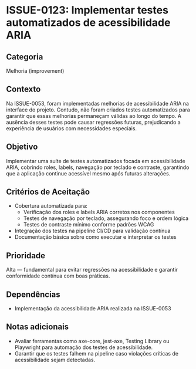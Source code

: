 # ISSUE-0123: Implementar testes automatizados de acessibilidade ARIA

## Categoria
Melhoria (improvement)

## Contexto
Na ISSUE-0053, foram implementadas melhorias de acessibilidade ARIA na interface do projeto. Contudo, não foram criados testes automatizados para garantir que essas melhorias permaneçam válidas ao longo do tempo. A ausência desses testes pode causar regressões futuras, prejudicando a experiência de usuários com necessidades especiais.

## Objetivo
Implementar uma suíte de testes automatizados focada em acessibilidade ARIA, cobrindo roles, labels, navegação por teclado e contraste, garantindo que a aplicação continue acessível mesmo após futuras alterações.

## Critérios de Aceitação
- Cobertura automatizada para:
  - Verificação dos roles e labels ARIA corretos nos componentes
  - Testes de navegação por teclado, assegurando foco e ordem lógica
  - Testes de contraste mínimo conforme padrões WCAG
- Integração dos testes na pipeline CI/CD para validação contínua
- Documentação básica sobre como executar e interpretar os testes

## Prioridade
Alta — fundamental para evitar regressões na acessibilidade e garantir conformidade contínua com boas práticas.

## Dependências
- Implementação da acessibilidade ARIA realizada na ISSUE-0053

## Notas adicionais
- Avaliar ferramentas como axe-core, jest-axe, Testing Library ou Playwright para automação dos testes de acessibilidade.
- Garantir que os testes falhem na pipeline caso violações críticas de acessibilidade sejam detectadas.
